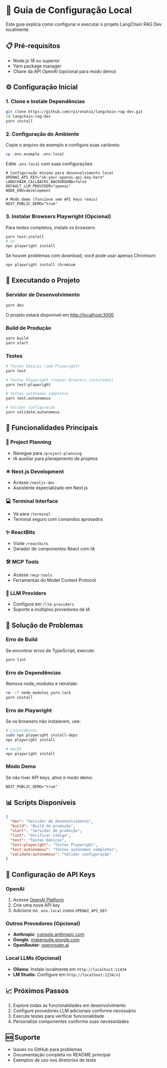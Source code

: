 # 🚀 Guia de Configuração Local

Este guia explica como configurar e executar o projeto LangChain RAG Dev localmente.

## 📋 Pré-requisitos

- Node.js 18 ou superior
- Yarn package manager
- Chave da API OpenAI (opcional para modo demo)

## ⚙️ Configuração Inicial

### 1. Clone e Instale Dependências

```bash
git clone https://github.com/rpironato1/langchain-rag-dev.git
cd langchain-rag-dev
yarn install
```

### 2. Configuração do Ambiente

Copie o arquivo de exemplo e configure suas variáveis:

```bash
cp .env.example .env.local
```

Edite `.env.local` com suas configurações:

```env
# Configuração mínima para desenvolvimento local
OPENAI_API_KEY="sk-your-openai-api-key-here"
LANGCHAIN_CALLBACKS_BACKGROUND=false
DEFAULT_LLM_PROVIDER="openai"
NODE_ENV=development

# Modo demo (funciona sem API keys reais)
NEXT_PUBLIC_DEMO="true"
```

### 3. Instalar Browsers Playwright (Opcional)

Para testes completos, instale os browsers:

```bash
yarn test:install
# ou
npx playwright install
```

Se houver problemas com download, você pode usar apenas Chromium:

```bash
npx playwright install chromium
```

## 🚀 Executando o Projeto

### Servidor de Desenvolvimento

```bash
yarn dev
```

O projeto estará disponível em [http://localhost:3000](http://localhost:3000)

### Build de Produção

```bash
yarn build
yarn start
```

### Testes

```bash
# Testes básicos (sem Playwright)
yarn test

# Testes Playwright (requer browsers instalados)
yarn test:playwright

# Testes autônomos completos
yarn test:autonomous

# Validar configuração
yarn validate:autonomous
```

## 🔧 Funcionalidades Principais

### 🎯 Project Planning
- Navegue para `/project-planning`
- IA auxiliar para planejamento de projetos

### ⚛️ Next.js Development
- Acesse `/nextjs-dev`
- Assistente especializado em Next.js

### 💻 Terminal Interface
- Vá para `/terminal`
- Terminal seguro com comandos aprovados

### ✨ ReactBits
- Visite `/reactbits`
- Gerador de componentes React com IA

### 🛠️ MCP Tools
- Acesse `/mcp-tools`
- Ferramentas do Model Context Protocol

### 🤖 LLM Providers
- Configure em `/llm-providers`
- Suporte a múltiplos provedores de IA

## 🐛 Solução de Problemas

### Erro de Build
Se encontrar erros de TypeScript, execute:
```bash
yarn lint
```

### Erro de Dependências
Remova node_modules e reinstale:
```bash
rm -rf node_modules yarn.lock
yarn install
```

### Erro de Playwright
Se os browsers não instalarem, use:
```bash
# Linux/Ubuntu
sudo npx playwright install-deps
npx playwright install

# macOS
npx playwright install
```

### Modo Demo
Se não tiver API keys, ative o modo demo:
```env
NEXT_PUBLIC_DEMO="true"
```

## 📊 Scripts Disponíveis

```json
{
  "dev": "Servidor de desenvolvimento",
  "build": "Build de produção",
  "start": "Servidor de produção",
  "lint": "Verificar código",
  "test": "Testes básicos",
  "test:playwright": "Testes Playwright",
  "test:autonomous": "Testes autônomos completos",
  "validate:autonomous": "Validar configuração"
}
```

## 🔑 Configuração de API Keys

### OpenAI
1. Acesse [OpenAI Platform](https://platform.openai.com/api-keys)
2. Crie uma nova API key
3. Adicione no `.env.local` como `OPENAI_API_KEY`

### Outros Provedores (Opcional)
- **Anthropic**: [console.anthropic.com](https://console.anthropic.com)
- **Google**: [makersuite.google.com](https://makersuite.google.com)
- **OpenRouter**: [openrouter.ai](https://openrouter.ai)

### Local LLMs (Opcional)
- **Ollama**: Instale localmente em `http://localhost:11434`
- **LM Studio**: Configure em `http://localhost:1234/v1`

## 📈 Próximos Passos

1. Explore todas as funcionalidades em desenvolvimento
2. Configure provedores LLM adicionais conforme necessário
3. Execute testes para verificar funcionalidade
4. Personalize componentes conforme suas necessidades

## 🆘 Suporte

- Issues no GitHub para problemas
- Documentação completa no README principal
- Exemplos de uso nos diretórios de teste